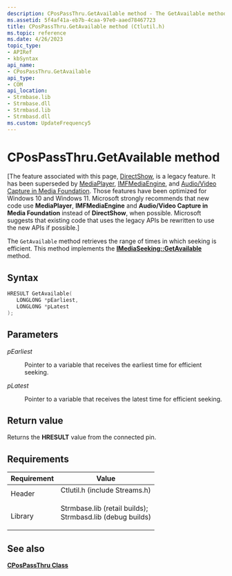 ```yaml
---
description: CPosPassThru.GetAvailable method - The GetAvailable method retrieves the range of times in which seeking is efficient. This method implements the IMediaSeeking::GetAvailable method.
ms.assetid: 5f4af41a-eb7b-4caa-97e0-aaed78467723
title: CPosPassThru.GetAvailable method (Ctlutil.h)
ms.topic: reference
ms.date: 4/26/2023
topic_type: 
- APIRef
- kbSyntax
api_name: 
- CPosPassThru.GetAvailable
api_type: 
- COM
api_location: 
- Strmbase.lib
- Strmbase.dll
- Strmbasd.lib
- Strmbasd.dll
ms.custom: UpdateFrequency5
---
```


# CPosPassThru.GetAvailable method

\[The feature associated with this page, [DirectShow](/windows/win32/directshow/directshow), is a legacy feature. It has been superseded by [MediaPlayer](/uwp/api/Windows.Media.Playback.MediaPlayer), [IMFMediaEngine](/windows/win32/api/mfmediaengine/nn-mfmediaengine-imfmediaengine), and [Audio/Video Capture in Media Foundation](windows/win32/medfound/audio-video-capture-in-media-foundation). Those features have been optimized for Windows 10 and Windows 11. Microsoft strongly recommends that new code use **MediaPlayer**, **IMFMediaEngine** and **Audio/Video Capture in Media Foundation** instead of **DirectShow**, when possible. Microsoft suggests that existing code that uses the legacy APIs be rewritten to use the new APIs if possible.\]

The `GetAvailable` method retrieves the range of times in which seeking is efficient. This method implements the [**IMediaSeeking::GetAvailable**](/windows/desktop/api/Strmif/nf-strmif-imediaseeking-getavailable) method.

## Syntax


```C++
HRESULT GetAvailable(
   LONGLONG *pEarliest,
   LONGLONG *pLatest
);
```



## Parameters

<dl> <dt>

*pEarliest* 
</dt> <dd>

Pointer to a variable that receives the earliest time for efficient seeking.

</dd> <dt>

*pLatest* 
</dt> <dd>

Pointer to a variable that receives the latest time for efficient seeking.

</dd> </dl>

## Return value

Returns the **HRESULT** value from the connected pin.

## Requirements



| Requirement | Value |
|--------------------|--------------------------------------------------------------------------------------------------------------------------------------------------------------------------------------------|
| Header<br/>  | <dl> <dt>Ctlutil.h (include Streams.h)</dt> </dl>                                                                                   |
| Library<br/> | <dl> <dt>Strmbase.lib (retail builds); </dt> <dt>Strmbasd.lib (debug builds)</dt> </dl> |



## See also

<dl> <dt>

[**CPosPassThru Class**](cpospassthru.md)
</dt> </dl>

 

 




